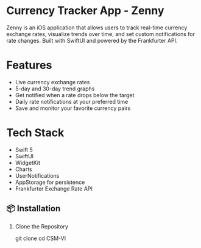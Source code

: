 # Currency Tracker App - Zenny

Zenny is an iOS application that allows users to track real-time currency exchange rates, visualize trends over time, and set custom notifications for rate changes. Built with SwiftUI and powered by the Frankfurter API.

# Features

- Live currency exchange rates
- 5-day and 30-day trend graphs
- Get notified when a rate drops below the target
- Daily rate notifications at your preferred time
- Save and monitor your favorite currency pairs

# Tech Stack

- Swift 5
- SwiftUI
- WidgetKit
- Charts
- UserNotifications
- AppStorage for persistence
- Frankfurter Exchange Rate API

## 📦 Installation

1. Clone the Repository

   <In bash>
   git clone 
   cd CSM-VI

